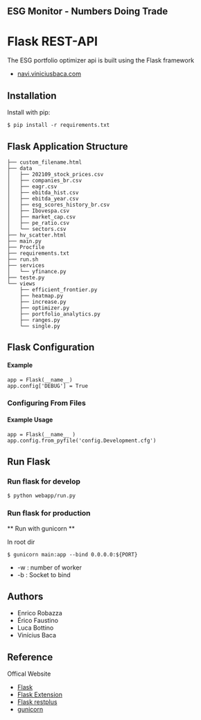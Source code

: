## ESG Monitor - Numbers Doing Trade

# Flask REST-API
The ESG portfolio optimizer api is built using the Flask framework

- [navi.viniciusbaca.com](http://navi.viniciusbaca.com/)

## Installation

Install with pip:

```
$ pip install -r requirements.txt
```

## Flask Application Structure 
```
├── custom_filename.html
├── data
│   ├── 202109_stock_prices.csv
│   ├── companies_br.csv
│   ├── eagr.csv
│   ├── ebitda_hist.csv
│   ├── ebitda_year.csv
│   ├── esg_scores_history_br.csv
│   ├── Ibovespa.csv
│   ├── market_cap.csv
│   ├── pe_ratio.csv
│   └── sectors.csv
├── hv_scatter.html
├── main.py
├── Procfile
├── requirements.txt
├── run.sh
├── services
│   └── yfinance.py
├── teste.py
└── views
    ├── efficient_frontier.py
    ├── heatmap.py
    ├── increase.py
    ├── optimizer.py
    ├── portfolio_analytics.py
    ├── ranges.py
    └── single.py

```


## Flask Configuration

#### Example

```
app = Flask(__name__)
app.config['DEBUG'] = True
```
### Configuring From Files

#### Example Usage

```
app = Flask(__name__ )
app.config.from_pyfile('config.Development.cfg')
```



 
## Run Flask
### Run flask for develop
```
$ python webapp/run.py
```

### Run flask for production

** Run with gunicorn **

In  root dir

```
$ gunicorn main:app --bind 0.0.0.0:${PORT}

```

* -w : number of worker
* -b : Socket to bind

## Authors

- Enrico Robazza
- Érico Faustino
- Luca Bottino
- Vinícius Baca

## Reference

Offical Website

- [Flask](http://flask.pocoo.org/)
- [Flask Extension](http://flask.pocoo.org/extensions/)
- [Flask restplus](http://flask-restplus.readthedocs.io/en/stable/)
- [gunicorn](http://gunicorn.org/)
